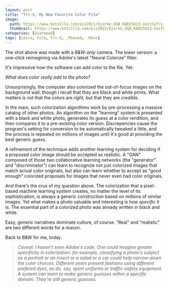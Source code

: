 ```yaml
---
layout: post
title: "Tri-X, My New Favorite Color Film"
image:
  path: https://www.botzilla.com/pix2021/bjorke_GGB_KBEE5613-smithyTry-RGBsplit.jpg
  thumbnail: https://www.botzilla.com/pix2021/bjorke_GGB_KBEE5613-smithyTry-RGBsplit.jpg
categories: [GearHead]
tags: [Leica, Film, Tri-X, _Phase4, _Mono]
---
```


The shot above was made with a _B&amp;W-only_ camera. The lower version: a one-click reimagining via Adobe's latest "Neural Colorize" filter.

It's impressive how the software can add color to the file. Yet:

_What does color really add to the photo?_

<!--more-->

Unsurprisingly, the computer also colorized the out-of-focus images on the background wall, though I recall that they are black and white prints. What matters is not that the colors are _right,_ but that they are _credible._

In the main, such colorization algorithms work by pre-processing a massive catalog of other photos. An algorithm on the "learning" system is presented with a black and white photo, generates its guess at a color rendition, and then compares it to a pre-existing color version. Discrepencies cause the program's setting for conversion to be automatically tweaked a little, and the process is repeated on millions of images until it's good at providing the best generic guess.

A refinement of the technique adds another learning system for deciding if a proposed color image should be accepted as realistic. A "GAN" composed of those two collaborative learning networks (the "generator" and "discriminator") can learn to recognize not just colorized images that match actual color originals, but also can learn whether to accept as "good enough" colorized proposals for images that never even had color originals.

And there's the crux of my question above. The colorization that a pixel-based machine learning system creates, no matter the level of its sophistication, is always a generic construction based on millions of similar images. Yet what makes a photo valuable and interesting is how _specific_ it is. The essential part of a colorized photo was already written in black and white.

Easy, generic narratives dominate culture, of course. "Real" and "realistic" are two different words for a reason. 

Back to B&amp;W for me, today.

> _Caveat: I haven't seen Adobe's code. One could imagine greater specificity in colorization: for example, classifying a photo's subject as a portrait or an insect or a salad or a car could help narrow-down the color choices. Different years present fashions using different prefered dyes, as do, say, sport uniforms or traffic-safety equipment. A system can learn to make generic guesses within a specific domain. They're still generic guesses._
